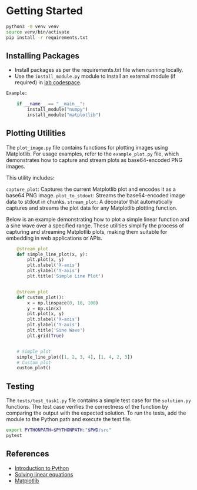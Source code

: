 # Getting Started

```BASH
python3 -m venv venv
source venv/bin/activate
pip install -r requirements.txt
```

## Installing Packages

- Install packages as per the requirements.txt file when running locally.
- Use the `install_module.py` module to install an external module (if required) in [lab codespace](https://eslab.es.eti.uni-siegen.de/codespace/eclab/ectask1).

```Python
Example:

    if __name__ == "__main__":
        install_module("numpy")
        install_module("matplotlib")
```

## Plotting Utilities

The `plot_image.py` file contains functions for plotting images using Matplotlib. For usage examples, refer to the `example_plot.py` file, which demonstrates how to capture and stream plots as base64-encoded PNG images.

This utility includes:

`capture_plot`: Captures the current Matplotlib plot and encodes it as a base64 PNG image.
`plot_to_stdout`: Streams the base64-encoded image data to stdout in chunks.
`stream_plot`: A decorator that automatically captures and streams the plot data for any Matplotlib plotting function.

Below is an example demonstrating how to plot a simple linear function and a sine wave over a specified range. These utilities simplify the process of capturing and streaming Matplotlib plots, making them suitable for embedding in web applications or APIs.

```Python
    @stream_plot
    def simple_line_plot(x, y):
        plt.plot(x, y)
        plt.xlabel('X-axis')
        plt.ylabel('Y-axis')
        plt.title('Simple Line Plot')


    @stream_plot
    def custom_plot():
        x = np.linspace(0, 10, 100)
        y = np.sin(x)
        plt.plot(x, y)
        plt.xlabel('X-axis')
        plt.ylabel('Y-axis')
        plt.title('Sine Wave')
        plt.grid(True)


    # Simple plot
    simple_line_plot([1, 2, 3, 4], [1, 4, 2, 3])
    # Custom plot
    custom_plot()
```

## Testing

The `tests/test_task1.py` file contains a simple test case for the `solution.py` functions. The test case verifies the correctness of the function by comparing the output with the expected solution.
To run the tests, add the module to the Python path and execute the test file.

```BASH
export PYTHONPATH=$PYTHONPATH:"$PWD/src"
pytest
```

## References

- [Introduction to Python](https://www.w3schools.com/python/python_getstarted.asp)
- [Solving linear equations](https://numpy.org/doc/1.25/reference/generated/numpy.linalg.solve.html)
- [Matplotlib](https://matplotlib.org/stable/gallery/lines_bars_and_markers/simple_plot.html#sphx-glr-gallery-lines-bars-and-markers-simple-plot-py)
